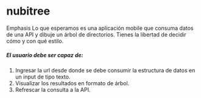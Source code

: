 # nubitree
Emphasis Lo que esperamos es una aplicación mobile que consuma datos de una API y dibuje un árbol de directorios. Tienes la libertad de decidir cómo y con qué estilo. 
##### El usuario debe ser capaz de: 
  1. Ingresar la url desde donde se debe consumir la estructura de datos en un input de tipo texto. 
  2. Visualizar los resultados en formato de árbol.
  3. Refrescar la consulta a la API.
